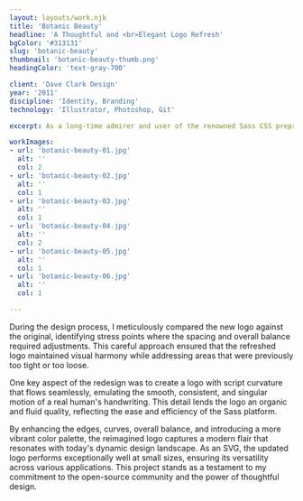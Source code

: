 ```yaml
---
layout: layouts/work.njk
title: 'Botanic Beauty'
headline: 'A Thoughtful and <br>Elegant Logo Refresh'
bgColor: '#313131'
slug: 'botanic-beauty'
thumbnail: 'botanic-beauty-thumb.png'
headingColor: 'text-gray-700'

client: 'Dave Clark Design'
year: '2011'
discipline: 'Identity, Branding'
technology: 'Illustrator, Photoshop, Git'

excerpt: As a long-time admirer and user of the renowned Sass CSS preprocessor, which has empowered me to create my own CSS framework, Uniform CSS, I sought to contribute my design expertise to the open-source community by carefully revitalizing the iconic logo. I embraced the essence of the original design while introducing subtle yet impactful refinements.

workImages:
- url: 'botanic-beauty-01.jpg'
  alt: ''
  col: 2
- url: 'botanic-beauty-02.jpg'
  alt: ''
  col: 1
- url: 'botanic-beauty-03.jpg'
  alt: ''
  col: 1
- url: 'botanic-beauty-04.jpg'
  alt: ''
  col: 2
- url: 'botanic-beauty-05.jpg'
  alt: ''
  col: 1
- url: 'botanic-beauty-06.jpg'
  alt: ''
  col: 1

---
```


During the design process, I meticulously compared the new logo against the original, identifying stress points where the spacing and overall balance required adjustments. This careful approach ensured that the refreshed logo maintained visual harmony while addressing areas that were previously too tight or too loose.

One key aspect of the redesign was to create a logo with script curvature that flows seamlessly, emulating the smooth, consistent, and singular motion of a real human's handwriting. This detail lends the logo an organic and fluid quality, reflecting the ease and efficiency of the Sass platform.

By enhancing the edges, curves, overall balance, and introducing a more vibrant color palette, the reimagined logo captures a modern flair that resonates with today's dynamic design landscape. As an SVG, the updated logo performs exceptionally well at small sizes, ensuring its versatility across various applications. This project stands as a testament to my commitment to the open-source community and the power of thoughtful design.